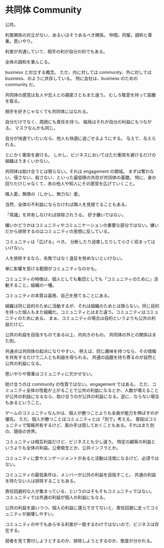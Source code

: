 # 共同体 Community

公共。

利害関係の対立がない、あるいはそうあるべき関係。
仲間。同輩。調和と尊重。思いやり。

利害が共通していて、相手の利が自分の利でもある。

全体の調和を重んじる。

business と対立する概念。
ただ、内に対しては community、外に対しては business、のように共存している。
特に会社は、business のための community だ。

共同体の感覚は友人や恋人との親密さともまた違う。
むしろ敬意を持って距離を取る。

相手を好きじゃなくても共同体にはなれる。

自分だけでなく、周囲にも責任を持つ。
結局はそれが自分の利益にもつながる。
マスクなんかも同じ。

自分が快適でいたいなら、他人も快適に過ごせるようにする。
与えて、与えられる。

とにかく衝突を避ける。
しかし、ビジネスにおいてはただ衝突を避けるだけの組織はうまくいかない。

共同体は助け合うとは限らない。それは engagement の領域。
まずは奪わない、侵さない、殺さない、といった最低限の共存が共同体の基礎。
特に、身の回りだけじゃなくて、赤の他人や知人にその感覚を広げていくこと。

隣人愛。無限の（しかし、無力な）愛。

当然、全体の不利益にならなければ隣人を見捨てることもある。

「常識」を共有しなければ排除されうる。
好き嫌いではない。

嫌いかどうかはコミュニティやコミュニケーションの重要な部分ではない。嫌いだから排除するのはコミュニティの思想に反している。

コミュニティは「広げる」べき。
分断したり迫害したりして小さく収まってはいけない。

人を排除するなら、失敗ではなく違反を咎めないといけない。

単に影響を受ける範囲がコミュニティなのかも。

コミュニティの特徴は、個人としても集団としても「コミュニティのために」活動すること。組織の一種。

コミュニティの本質は喜捨、自己を捨てることにある。

組織は同じ目的のために活動するが、それは組織のためとは限らない。同じ目的を持った個人もまた組織だ。コミュニティとはまた違う。コミュニティはコミュニティのためにある。
まぁ、コミュニティの場合は目的というよりも公共の利益だけど。

公共の利益を目指すものである以上、内向きのもの。
共同体の外との関係はまた別。

共通点は共同体の起点になりやすい。
例えば、同じ趣味を持つなら、その情報を共有するだけで二人とも利益を得られる。
共通の話題を持ち寄るのが自然と公共の利益になる。

思いやりや尊重はコミュニティに欠かせない。

助け合うのは community の性質ではない。engagement ではある。
ただ、コミュニティ全体の性能が上がることで公共の利益になるとか、人数が増えることが公共の利益になるなら、助け合うのが公共の利益になる。逆に、ならない場合もあるということ。

ゲームのコミュニティなんかは、個人が勝つことよりも全員が能力を伸ばすのが優先。
ただ、個人が勝つことはコミュニティとは「別で」考える。
普段はコミュニティで情報共有するけど、奥の手は隠しておくこともある。それはまた別の、競技の世界。

コミュニティは相互利益だけど、ビジネスとも少し違う。
特定の顧客の利益というよりも全体の利益。公衆衛生とか、公共インフラとか。

コミュニティに愛やエンゲージメントがあると活動は活発になるけど、必須ではない。

コミュニティの最低条件は、メンバーが公共の利益を目指すこと。
共通の利益を持たない人は排除することもある。

責任回避的な人が集まっている、というのはそもそもコミュニティではない。
コミュニティでは共通の利益が個人の利益にもなる。

公共の利益を謳いつつ、個人の利益に還元できてないと、責任回避に走ってコミュニティが崩壊しやすい。

コミュニティの中でもあらゆる利害が一致するわけではないので、ビジネスは存在する。

弱者を見て寄付しようとするのか、排除しようとするのか、態度が分かれる。

